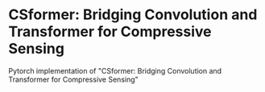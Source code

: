 # CSformer: Bridging Convolution and Transformer for Compressive Sensing
Pytorch implementation of "CSformer: Bridging Convolution and Transformer for Compressive Sensing" 
